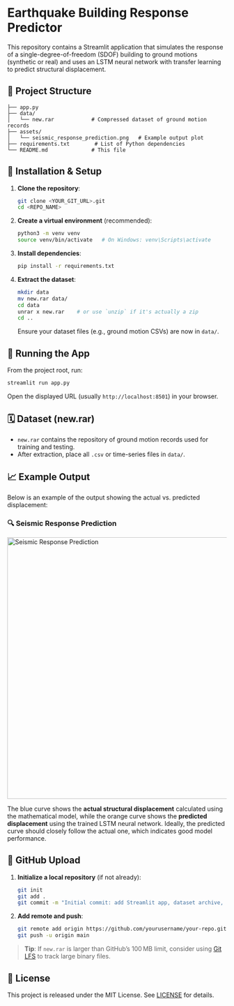 # Earthquake Building Response Predictor

This repository contains a Streamlit application that simulates the response of a single-degree-of-freedom (SDOF) building to ground motions (synthetic or real) and uses an LSTM neural network with transfer learning to predict structural displacement.

## 📂 Project Structure
```
├── app.py
├── data/
│   └── new.rar            # Compressed dataset of ground motion records
├── assets/
│   └── seismic_response_prediction.png   # Example output plot
├── requirements.txt        # List of Python dependencies
└── README.md              # This file
```

## 🚀 Installation & Setup
1. **Clone the repository**:
   ```bash
   git clone <YOUR_GIT_URL>.git
   cd <REPO_NAME>
   ```

2. **Create a virtual environment** (recommended):
   ```bash
   python3 -m venv venv
   source venv/bin/activate   # On Windows: venv\Scripts\activate
   ```

3. **Install dependencies**:
   ```bash
   pip install -r requirements.txt
   ```

4. **Extract the dataset**:
   ```bash
   mkdir data
   mv new.rar data/
   cd data
   unrar x new.rar    # or use `unzip` if it's actually a zip
   cd ..
   ```
   Ensure your dataset files (e.g., ground motion CSVs) are now in `data/`.

## 🎯 Running the App
From the project root, run:
```bash
streamlit run app.py
```

Open the displayed URL (usually `http://localhost:8501`) in your browser.

## 🗓️ Dataset (new.rar)
- `new.rar` contains the repository of ground motion records used for training and testing.
- After extraction, place all `.csv` or time-series files in `data/`.

## 📈 Example Output
Below is an example of the output showing the actual vs. predicted displacement:

### 🔍 Seismic Response Prediction
<img src="assets/seismic_response_prediction.png" alt="Seismic Response Prediction" width="600"/>

The blue curve shows the **actual structural displacement** calculated using the mathematical model, while the orange curve shows the **predicted displacement** using the trained LSTM neural network. Ideally, the predicted curve should closely follow the actual one, which indicates good model performance.

## 📜 GitHub Upload
1. **Initialize a local repository** (if not already):
   ```bash
   git init
   git add .
   git commit -m "Initial commit: add Streamlit app, dataset archive, and example output"
   ```

2. **Add remote and push**:
   ```bash
   git remote add origin https://github.com/yourusername/your-repo.git
   git push -u origin main
   ```

> **Tip**: If `new.rar` is larger than GitHub’s 100 MB limit, consider using [Git LFS](https://git-lfs.github.com/) to track large binary files.

## 📝 License
This project is released under the MIT License. See [LICENSE](LICENSE) for details.
